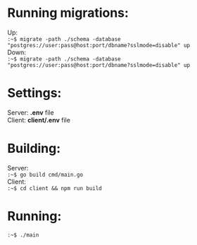 # Running migrations:
Up:\
```:~$ migrate -path ./schema -database "postgres://user:pass@host:port/dbname?sslmode=disable" up```\
Down:\
```:~$ migrate -path ./schema -database "postgres://user:pass@host:port/dbname?sslmode=disable" up```

# Settings:
Server: **.env** file\
Client: **client/.env** file

# Building:
Server:\
```:~$ go build cmd/main.go```\
Client:\
```:~$ cd client && npm run build```

# Running:
```:~$ ./main```